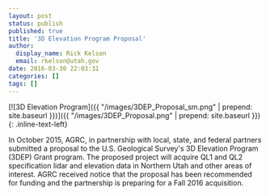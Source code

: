 ```yaml
---
layout: post
status: publish
published: true
title: '3D Elevation Program Proposal'
author:
  display_name: Rick Kelson
  email: rkelson@utah.gov
date: 2016-03-30 22:03:31
categories: []
tags: []
---
```

[![3D Elevation Program]({{ "/images/3DEP_Proposal_sm.png" | prepend: site.baseurl }})]({{ "/images/3DEP_Proposal.png" | prepend: site.baseurl }})
{: .inline-text-left}

In October 2015, AGRC, in partnership with local, state, and federal partners submitted a proposal to the U.S. Geological Survey's 3D Elevation Program (3DEP) Grant program. The proposed project will acquire QL1 and QL2 specification lidar and elevation data in Northern Utah and other areas of interest. AGRC received notice that the proposal has been recommended for funding and the partnership is preparing for a Fall 2016 acquisition.
